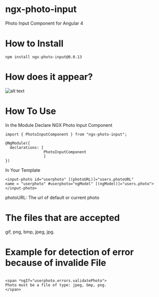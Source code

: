 # ngx-photo-input
Photo Input Component for Angular 4

# How to Install
```
npm install ngx-photo-input@0.0.13
```
# How does it appear?

![alt text](https://user-images.githubusercontent.com/30666269/31550129-f7a7b40c-b038-11e7-8dd8-4dd9e116d0fe.png)


# How To Use
In the Module Declare NGX Photo Input Component

```
import { PhotoInputComponent } from "ngx-photo-input";

@NgModule({
  declarations: [
                 PhotoInputComponent
                 ]
})

```

In Your Template 

```
<input-photo id="userphoto" [(photoURL)]="users.photoURL" 
name = "userphoto" #userphoto="ngModel" [(ngModel)]="users.photo"></input-photo>
```


photoURL: The url of default or current photo 


# The files that are accepted 
gif, png, bmp, jpeg, jpg.


# Example for  detection of error because of invalide File 

 ```

<span *ngIf="userphoto.errors.validatePhoto">
Photo must be a file of type: jpeg, bmp, png.
</span>

 ```
